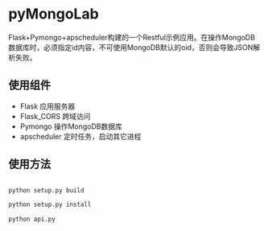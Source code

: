 # pyMongoLab
Flask+Pymongo+apscheduler构建的一个Restful示例应用。在操作MongoDB数据库时，必须指定id内容，不可使用MongoDB默认的oid，否则会导致JSON解析失败。

## 使用组件

- Flask 应用服务器
- Flask_CORS 跨域访问 
- Pymongo 操作MongoDB数据库
- apscheduler 定时任务，启动其它进程


## 使用方法

```python

python setup.py build

python setup.py install

python api.py
